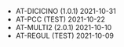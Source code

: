 - AT-DICICINO (1.0.1) 2021-10-31
- AT-PCC (TEST) 2021-10-22
- AT-MULTI2 (2.0.1) 2021-10-10
- AT-REGUL (TEST) 2021-10-09



